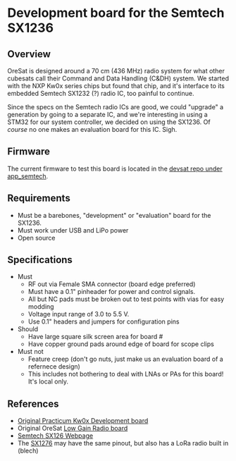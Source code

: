 # Development board for the Semtech SX1236

## Overview

OreSat is designed around a 70 cm (436 MHz) radio system for what other cubesats call their Command and Data Handling (C&DH) system. We started with the NXP Kw0x series chips but found that chip, and it's interface to its embedded Semtech SX1232 (?) radio IC, too painful to continue. 

Since the specs on the Semtech radio ICs are good, we could "upgrade" a generation by going to a separate IC, and we're interesting in using a STM32 for our system controller, we decided on using the SX1236. Of *course* no one makes an evaluation board for this IC. Sigh.

## Firmware

The current firmware to test this board is located in the [devsat repo under app_semtech](https://github.com/oresat/devsat/tree/master/firmware/chib_stf4x/src/app_semtech).

## Requirements

- Must be a barebones, "development" or "evaluation" board for the SX1236.
- Must work under USB and LiPo power
- Open source

## Specifications

- Must
   - RF out via Female SMA connector (board edge preferred)
   - Must have a 0.1" pinheader for power and control signals.
   - All but NC pads must be broken out to test points with vias for easy modding
   - Voltage input range of 3.0 to 5.5 V.
   - Use 0.1" headers and jumpers for configuration pins
- Should
   - Have large square silk screen area for board #
   - Have copper ground pads around edge of  board for scope clips
- Must not
   - Feature creep (don't go nuts, just make us an evaluation board of a refernece design)
   - This includes not bothering to deal with LNAs or PAs for this board! It's local only.

## References

- [Original Practicum Kw0x Development board](https://github.com/wrh2/sputnik/tree/master/Phase0/eagle)
- Original OreSat [Low Gain Radio board](https://github.com/oresat/low-gain-radio)
- [Semtech SX126 Webpage](http://www.semtech.com/wireless-rf/rf-transceivers/sx1236/)
- The [SX1276](http://www.semtech.com/apps/product.php?pn=SX1276) may have the same pinout, but also has a LoRa radio built in (blech)

